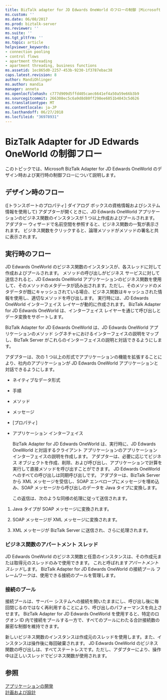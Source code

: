 ```yaml
---
title: BizTalk adapter for JD Edwards OneWorld のフローの制御 |Microsoft Docs
ms.custom: ''
ms.date: 06/08/2017
ms.prod: biztalk-server
ms.reviewer: ''
ms.suite: ''
ms.tgt_pltfrm: ''
ms.topic: article
helpviewer_keywords:
- connection pooling
- control flows
- apartment threading
- apartment threading, business functions
ms.assetid: 1ec865d0-2257-453b-9230-1f3787ebac38
caps.latest.revision: 8
author: MandiOhlinger
ms.author: mandia
manager: anneta
ms.openlocfilehash: c777d909d5ffd405caec6641ef4a50a59e66b3b9
ms.sourcegitcommit: 266308ec5c6a9d8d80ff298ee6051b4843c5d626
ms.translationtype: MT
ms.contentlocale: ja-JP
ms.lasthandoff: 06/27/2018
ms.locfileid: "36978931"
---
```

# <a name="control-flow-in-biztalk-adapter-for-jd-edwards-oneworld"></a>BizTalk Adapter for JD Edwards OneWorld の制御フロー
このトピックでは、Microsoft BizTalk Adapter for JD Edwards OneWorld のデザイン時および実行時の制御フローについて説明します。  
  
## <a name="design-time-flow"></a>デザイン時のフロー  
 ([トランスポートのプロパティ] ダイアログ ボックスの資格情報およびシステム情報を使用して) アダプターが開くときに、JD Edwards OneWorld アプリケーションのビジネス関数のインスタンスが 1 つ以上作成およびプールされます。 アダプター ウィザードで名前空間を参照すると、ビジネス関数の一覧が表示されます。 ビジネス関数をクリックすると、論理メソッドがメソッドの署名と共に表示されます。  
  
## <a name="run-time-flow"></a>実行時のフロー  
 JD Edwards OneWorld のビジネス関数のインスタンスが、各スレッドに対して作成およびプールされます。 メソッドの呼び出しがビジネス サービスに対して送信されると、JD Edwards OneWorld アプリケーションのビジネス関数を使用して、そのメソッドのメタデータが読み出されます。ただし、そのメソッドのメタデータが既にキャッシュされている場合、ビジネス関数はキャッシュされた情報を使用し、適切なメソッドを呼び出します。 実行時には、JD Edwards OneWorld インターフェイス レイヤーが動的に作成されます。 BizTalk Adapter for JD Edwards OneWorld は、インターフェイス レイヤーを通じて呼び出しとデータ変換をサポートします。  
  
 BizTalk Adapter for JD Edwards OneWorld は、JD Edwards OneWorld アプリケーションのメソッド シグネチャにおけるインターフェイスの説明をマップし、BizTalk Server がこれらのインターフェイスの説明と対話できるようにします。  
  
 アダプターは、次の 1 つ以上の形式でアプリケーションの機能を拡張することにより、社内のアプリケーションが JD Edwards OneWorld アプリケーションと対話できるようにします。  
  
- ネイティブなデータ形式  
  
- 手順  
  
- メソッド  
  
- メッセージ  
  
- [プロパティ]  
  
- アプリケーション インターフェイス  
  
  BizTalk Adapter for JD Edwards OneWorld は、実行時に、JD Edwards OneWorld と対話するクライアント アプリケーションのアプリケーション インターフェイスの説明を作成します。 アダプターは、必要に応じてビジネス オブジェクトを作成、削除、および呼び出し、アプリケーションで計算を実行して直接メソッドを呼び出すことができます。 JD Edwards OneWorld へのすべての呼び出しは同期呼び出しです。 アダプターは、BizTalk Server から XML メッセージを受信し、SOAP エンベロープにメッセージを埋め込み、SOAP メッセージから呼び出しのデータを Java タイプに変換します。  
  
  この返信は、次のような同様の処理に従って送信されます。  
  
1.  Java タイプが SOAP メッセージに変換されます。  
  
2.  SOAP メッセージが XML メッセージに変換されます。  
  
3.  XML メッセージが BizTalk Server に送信され、さらに処理されます。  
  
### <a name="apartment-threading-of-business-functions"></a>ビジネス関数のアパートメント スレッド  
 JD Edwards OneWorld のビジネス関数と任意のインスタンスは、その作成元または取得元のスレッドのみで使用できます。 これと呼ばれます*アパートメント スレッド*します。 BizTalk Adapter for JD Edwards OneWorld の接続プール フレームワークは、使用できる接続のプールを管理します。  
  
### <a name="connection-pooling"></a>接続のプール  
 接続プールは、サーバー システムへの接続を開いたままにし、呼び出し後に毎回閉じるのではなく再利用することにより、呼び出しのパフォーマンスを向上させます。 BizTalk Adapter for JD Edwards OneWorld を使用すると、特定のログオン ID 内で接続をプールする一方で、すべてのプールにわたる合計接続数の厳密な制御を維持できます。  
  
 新しいビジネス関数のインスタンスは作成元のスレッドを使用します。また、インスタンスは操作後に毎回破棄されます。 JD Edwards OneWorld のビジネス関数の呼び出しは、すべてステートレスです。ただし、アダプターにより、操作中は正しいスレッドでビジネス関数が使用されます。  
  
## <a name="see-also"></a>参照  
 [アプリケーションの開発](../core/developing-applications3.md)   
 [計画および設計](../core/planning-and-architecture17.md)
